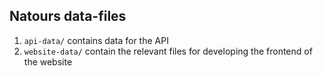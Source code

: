 ## Natours data-files

1. `api-data/` contains data for the API
2. `website-data/` contain the relevant files for developing the frontend of the website
